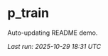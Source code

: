 # p_train

Auto-updating README demo.

<!--START_SECTION:status-->
_Last run: 2025-10-29 18:31 UTC_
<!--END_SECTION:status-->




















































































































































































































































































































































































































































































































































































































































































































































































































































































































































































































































































































































































































































































































































































































































































































































































































































